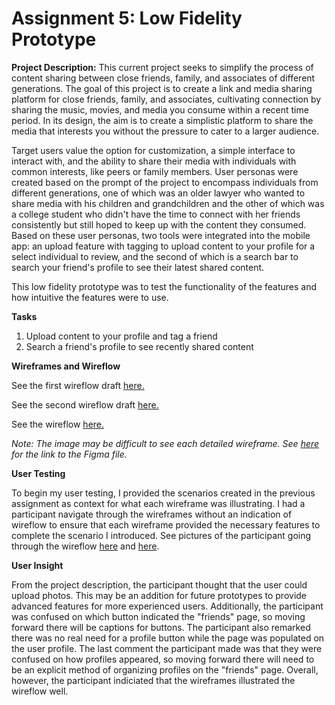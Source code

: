 # Assignment 5: Low Fidelity Prototype

**Project Description:** This current project seeks to simplify the process of content sharing between close friends, family, and associates of different generations. The goal of this project is to create a link and media sharing platform for close friends, family, and associates, cultivating connection by sharing the music, movies, and media you consume within a recent time period. In its design, the aim is to create a simplistic platform to share the media that interests you without the pressure to cater to a larger audience. 

Target users value the option for customization, a simple interface to interact with, and the ability to share their media with individuals with common interests, like peers or family members. User personas were created based on the prompt of the project to encompass individuals from different generations, one of which was an older lawyer who wanted to share media with his children and grandchildren and the other of which was a college student who didn't have the time to connect with her friends consistently but still hoped to keep up with the content they consumed. Based on these user personas, two tools were integrated into the mobile app: an upload feature with tagging to upload content to your profile for a select individual to review, and the second of which is a search bar to search your friend's profile to see their latest shared content. 

This low fidelity prototype was to test the functionality of the features and how intuitive the features were to use. 

**Tasks**

1. Upload content to your profile and tag a friend
2. Search a friend's profile to see recently shared content

**Wireframes and Wireflow**

See the first wireflow draft [here.](https://drive.google.com/file/d/1n85wjqCJr7wvFpuzomNu9eqsF9g_OKqH/view?usp=sharing) 

See the second wireflow draft [here.](https://drive.google.com/file/d/192A_XEoBUL3vbIflHYoZmrIzfyPJja-7/view?usp=sharing)

See the wireflow [here.](https://drive.google.com/file/d/1OOlOYuNzb26-Fr_Wogrs1_X6Tf4M9zke/view?usp=sharing)

*Note: The image may be difficult to see each detailed wireframe. See [here](https://www.figma.com/file/Yogf1YyDLIqEYcf9dMgQ6R/ASSN05?type=design&node-id=0%3A1&t=HgjOnHy1qTyEXMfJ-1) for the link to the Figma file.*

**User Testing**

To begin my user testing, I provided the scenarios created in the previous assignment as context for what each wireframe was illustrating. I had a participant navigate through the wireframes without an indication of wireflow to ensure that each wireframe provided the necessary features to complete the scenario I introduced. See pictures of the participant going through the wireflow [here](https://drive.google.com/file/d/1mwwzbqB2w1nA0liBAx1WAzPnsu-xYDnf/view?usp=sharing) and [here](https://drive.google.com/file/d/1GZ6edy6PfYUfvkKk2cp70aJnr7IwARYY/view?usp=sharing).

**User Insight** 

From the project description, the participant thought that the user could upload photos. This may be an addition for future prototypes to provide advanced features for more experienced users. Additionally, the participant was confused on which button indicated the "friends" page, so moving forward there will be captions for buttons. The participant also remarked there was no real need for a profile button while the page was populated on the user profile. The last comment the participant made was that they were confused on how profiles appeared, so moving forward there will need to be an explicit method of organizing profiles on the "friends" page. Overall, however, the participant indiciated that the wireframes illustrated the wireflow well. 

